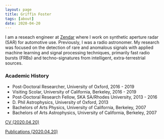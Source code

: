 ```yaml
---
layout: page
title: Griffin Foster
tags: [about]
date: 2020-04-20
---
```


I am a reseach engineer at [Zendar](http://www.zendar.io) where I work on synthetic aperture radar (SAR) for automotive use. Previously, I was a radio astronomer. My research was focused on the detection of rare and anomalous signals with applied machine learning and signal processing techniques, primarily fast radio bursts (FRBs) and techno-signatures from intelligent, extra-terrestrial sources.

### Academic History

* Post-Doctoral Researcher, University of Oxford, 2016 - 2019
* Visiting Scolar, University of California, Berkeley, 2016 - 2019
* Post-Doctoral Research Fellow, SKA SA/Rhodes University, 2013 - 2016
* D. Phil Astrophysics, University of Oxford, 2013
* Bachelors of Arts Physics, University of California, Berkeley, 2007
* Bachelors of Arts Astrophysics, University of California, Berkeley, 2007

[CV (2020.04.20)](https://griffinfoster.github.io/assets/2020-04-20_cv.pdf)

[Publications (2020.04.20)](https://griffinfoster.github.io/assets/pub_list.pdf)

